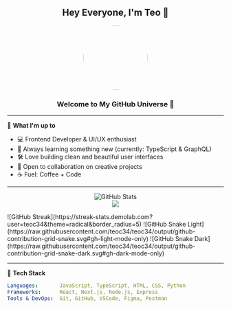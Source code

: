 <h2 align="center"> Hey Everyone, I'm Teo 👋</h2>

<p align="center">
  <img src="https://avatars.githubusercontent.com/u/teoc34?v=4" width="150" style="border-radius: 50%" />
</p>

<h3 align="center">Welcome to My GitHub Universe 🚀</h3>

---

🎯 **What I'm up to**
- 💻 Frontend Developer & UI/UX enthusiast
- 🌱 Always learning something new (currently: TypeScript & GraphQL)
- 🛠️ Love building clean and beautiful user interfaces
- 🤝 Open to collaboration on creative projects
- ☕ Fuel: Coffee + Code

---

<p align="center"> <img src="https://github-readme-stats.vercel.app/api?username=teoc34&show_icons=true&theme=radical" alt="GitHub Stats" /> <br /> <img src="https://github-readme-stats.vercel.app/api/top-langs/?username=teoc34&layout=compact&theme=radical" /> </p>
![GitHub Streak](https://streak-stats.demolab.com?user=teoc34&theme=radical&border_radius=5)
![GitHub Snake Light](https://raw.githubusercontent.com/teoc34/teoc34/output/github-contribution-grid-snake.svg#gh-light-mode-only)
![GitHub Snake Dark](https://raw.githubusercontent.com/teoc34/teoc34/output/github-contribution-grid-snake-dark.svg#gh-dark-mode-only)


---


🧰 **Tech Stack**
```yaml
Languages:       JavaScript, TypeScript, HTML, CSS, Python  
Frameworks:      React, Next.js, Node.js, Express  
Tools & DevOps:  Git, GitHub, VSCode, Figma, Postman  
